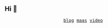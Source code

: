 ## Hi 👋

<p align="center">
  <samp>
    <a href="https://wwqdrh.github.io">blog</a>
  </samp>
  <samp>
    <a href="http://114.132.221.80/">maas</a>
  </samp>
  <samp>
    <a href="https://space.bilibili.com/538676331">video</a>
  </samp>
</p>

